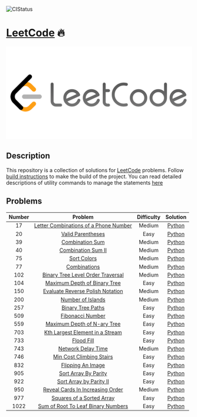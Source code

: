 ![CIStatus](https://travis-ci.org/ultimatecoder/leetcode.svg?branch=master)


# [LeetCode][leetcode] 🔥

![LeetCodeLogo](assets/images/leetcode_logo.png)


## Description

This repository is a collection of solutions for [LeetCode][leetcode] problems.
Follow [build instructions][build_instructions] to make the build of the
project. You can read detailed descriptions of utility commands to manage the
statements [here][command_description]


## Problems

| Number        | Problem                                             | Difficulty | Solution               |
|:-------------:|:---------------------------------------------------:|:----------:|:----------------------:|
| 17            | [Letter Combinations of a Phone Number][17_problem] |  Medium    | [Python][17_solution]  |
| 20            | [Valid Parentheses][20_problem]                     |  Easy      | [Python][20_solution]  |
| 39            | [Combination Sum][39_problem]                       |  Medium    | [Python][39_solution]  |
| 40            | [Combination Sum II][40_problem]                    |  Medium    | [Python][40_solution]  |
| 75            | [Sort Colors][75_problem]                           |  Medium    | [Python][75_solution]  |
| 77            | [Combinations][77_problem]                          |  Medium    | [Python][77_solution]  |
| 102           | [Binary Tree Level Order Traversal][102_problem]    |  Medium    | [Python][102_solution] |
| 104           | [Maximum Depth of Binary Tree][104_problem]         |  Easy      | [Python][104_solution] |
| 150           | [Evaluate Reverse Polish Notation][150_problem]     |  Medium    | [Python][150_solution] |
| 200           | [Number of Islands][200_problem]                    |  Medium    | [Python][200_solution] |
| 257           | [Binary Tree Paths][257_problem]                    |  Easy      | [Python][257_solution] |
| 509           | [Fibonacci Number][509_problem]                     |  Easy      | [Python][509_solution] |
| 559           | [Maximum Depth of N-ary Tree][559_problem]          |  Easy      | [Python][559_solution] |
| 703           | [Kth Largest Element in a Stream][703_problem]      |  Easy      | [Python][703_solution] |
| 733           | [Flood Fill][733_problem]                           |  Easy      | [Python][733_solution] |
| 743           | [Network Delay Time][743_problem]                   |  Medium    | [Python][743_solution] |
| 746           | [Min Cost Climbing Stairs][746_problem]             |  Easy      | [Python][746_solution] |
| 832           | [Flipping An Image][832_problem]                    |  Easy      | [Python][832_solution] |
| 905           | [Sort Array By Parity][905_problem]                 |  Easy      | [Python][905_solution] |
| 922           | [Sort Array by Parity II][922_problem]              |  Easy      | [Python][922_solution] |
| 950           | [Reveal Cards In Increasing Order][950_problem]     |  Medium    | [Python][950_solution] |
| 977           | [Squares of a Sorted Array][977_problem]            |  Easy      | [Python][977_solution] |
| 1022          | [Sum of Root To Leaf Binary Numbers][1022_problem]  |  Easy      | [Python][1022_solution]|



[leetcode]: https://leetcode.com
[build_instructions]: docs/BUILD.md
[command_description]: docs/COMMANDS.md
[17_problem]: https://leetcode.com/problems/letter-combinations-of-a-phone-number/
[17_solution]: solutions/backtracking/letter_combinations_of_a_phone_number.py
[20_problem]: https://leetcode.com/problems/valid-parentheses/
[20_solution]: solutions/stacks/valid_parentheses.py
[39_problem]: https://leetcode.com/problems/combination-sum/
[39_solution]: solutions/backtracking/combination_sum.py
[40_problem]: https://leetcode.com/problems/combination-sum-ii/
[40_solution]: solutions/backtracking/combination_sum_ii.py
[75_problem]: https://leetcode.com/problems/sort-colors/
[75_solution]: solutions/arrays/sort_colors.py
[77_problem]: https://leetcode.com/problems/combinations/
[77_solution]: solutions/backtracking/combinations.py
[102_problem]: https://leetcode.com/problems/binary-tree-level-order-traversal/
[102_solution]: solutions/trees/binary_tree_level_order_traversal.py
[104_problem]: https://leetcode.com/problems/maximum-depth-of-binary-tree/
[104_solution]: solutions/trees/maximum_depth_of_binary_tree.py
[150_problem]: https://leetcode.com/problems/evaluate-reverse-polish-notation/
[150_solution]: solutions/stacks/evaluate_reverse_polish_notation.py
[200_problem]: https://leetcode.com/problems/number-of-islands/
[200_solution]: solutions/searching/number_of_islands.py
[257_problem]: https://leetcode.com/problems/binary-tree-paths/
[257_solution]: solutions/trees/binary_tree_paths.py
[509_problem]: https://leetcode.com/problems/fibonacci-number/
[509_solution]: solutions/arrays/fibonacci_number.py
[559_problem]: https://leetcode.com/problems/maximum-depth-of-n-ary-tree/
[559_solution]: solutions/trees/maximum_depth_of_n_ary_tree.py
[703_problem]: https://leetcode.com/problems/kth-largest-element-in-a-stream/
[703_solution]: solutions/heaps/kth_largest_element_in_a_stream.py
[733_problem]: https://leetcode.com/problems/flood-fill/
[733_solution]: solutions/searching/flood_fill.py
[743_problem]: https://leetcode.com/problems/network-delay-time/
[743_solution]: solutions/graphs/network_delay_time.py
[746_problem]: https://leetcode.com/problems/min-cost-climbing-stairs/
[746_solution]: solutions/dynamic_programming/mini_cost_climbing_stairs.py
[832_problem]: https://leetcode.com/problems/flipping-an-image/
[832_solution]: solutions/arrays/flipping_an_image.py
[905_problem]: https://leetcode.com/problems/sort-array-by-parity/
[905_solution]: solutions/arrays/sort_array_by_parity.py
[922_problem]: https://leetcode.com/problems/sort-array-by-parity-ii/
[922_solution]: solutions/arrays/sort_array_by_parity_ii.py
[950_problem]: https://leetcode.com/problems/reveal-cards-in-increasing-order/
[950_solution]: solutions/arrays/reveal_cards_in_increasing_order.py
[977_problem]: https://leetcode.com/problems/squares-of-a-sorted-array/
[977_solution]: solutions/arrays/squares_of_a_sorted_array.py
[1022_problem]: https://leetcode.com/problems/sum-of-root-to-leaf-binary-numbers/
[1022_solution]: solutions/tree/sum_of_root_to_leaf_binary_numbers.py

